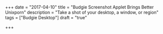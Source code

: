 +++
date = "2017-04-10"
title = "Budgie Screenshot Applet Brings Better Unixporn"
description = "Take a shot of your desktop, a window, or region"
tags = ["Budgie Desktop"]
draft = "true"

+++
